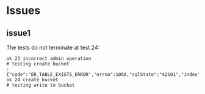 Issues
======


issue1
------

The tests do not terminate at test 24:

```
ok 23 incorrect admin operation
# testing create bucket
:{"code":"ER_TABLE_EXISTS_ERROR","errno":1050,"sqlState":"42S01","index":0}
ok 24 create bucket
# testing write to bucket
```
